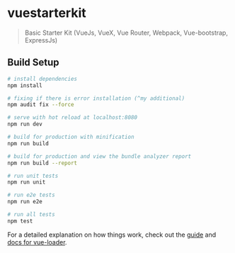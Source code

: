 # vuestarterkit

> Basic Starter Kit (VueJs, VueX, Vue Router, Webpack, Vue-bootstrap, ExpressJs)

## Build Setup

``` bash
# install dependencies
npm install

# fixing if there is error installation (^my additional)
npm audit fix --force 

# serve with hot reload at localhost:8080
npm run dev

# build for production with minification
npm run build

# build for production and view the bundle analyzer report
npm run build --report

# run unit tests
npm run unit

# run e2e tests
npm run e2e

# run all tests
npm test
```

For a detailed explanation on how things work, check out the [guide](http://vuejs-templates.github.io/webpack/) and [docs for vue-loader](http://vuejs.github.io/vue-loader).

